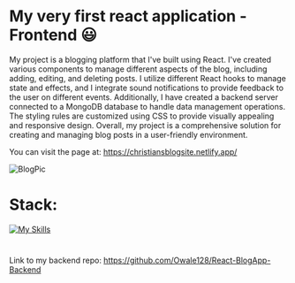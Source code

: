 # My very first react application - Frontend 😃


My project is a blogging platform that I've built using React. I've created various components to manage different aspects of the blog, including adding, editing, and deleting posts. I utilize different React hooks to manage state and effects, and I integrate sound notifications to provide feedback to the user on different events. Additionally, I have created a backend server connected to a MongoDB database to handle data management operations. The styling rules are customized using CSS to provide visually appealing and responsive design. Overall, my project is a comprehensive solution for creating and managing blog posts in a user-friendly environment. 

You can visit the page at: https://christiansblogsite.netlify.app/

![BlogPic](https://github.com/user-attachments/assets/29869fe2-07b0-4c86-8a69-6ec70f1785ec)

# Stack: 
[![My Skills](https://skillicons.dev/icons?i=vite,html,react,ts,sass)](https://skillicons.dev)

# 
Link to my backend repo:
https://github.com/Owale128/React-BlogApp-Backend
